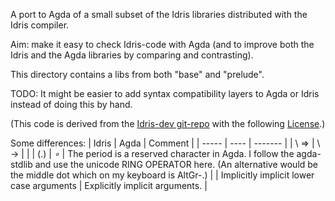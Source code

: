 A port to Agda of a small subset of the Idris libraries distributed
with the Idris compiler.

Aim: make it easy to check Idris-code with Agda (and to improve both
the Idris and the Agda libraries by comparing and contrasting).

This directory contains a libs from both "base" and "prelude".

TODO: It might be easier to add syntax compatibility layers to Agda or
Idris instead of doing this by hand.

(This code is derived from the
[Idris-dev git-repo](https://github.com/idris-lang/Idris-dev) with the
following [License](Idris/LICENSE).)

Some differences:
| Idris | Agda | Comment |
| ----- | ---- | ------- |
| \ =>  | \ -> |         |
| (.)   | _∘_  | The period is a reserved character in Agda. I follow the agda-stdlib and use the unicode RING OPERATOR here. (An alternative would be the middle dot which on my keyboard is AltGr-.) |
| Implicitly implicit lower case arguments | Explicitly implicit arguments. |
